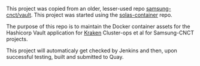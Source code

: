 This project was copied from an older, lesser-used repo [samsung-cnct/vault](https://github.com/samsung-cnct/vault). This project was started using the [solas-container](https://github.com/samsung-cnct/solas-container) repo.

The purpose of this repo is to maintain the Docker container assets for the Hashicorp Vault application for [Kraken](https://github.com/samsung-cnct/kraken) Cluster-ops et al for Samsung-CNCT projects.

This project will automaticaly get checked by Jenkins and then, upon successful testing, built and submitted to Quay.
